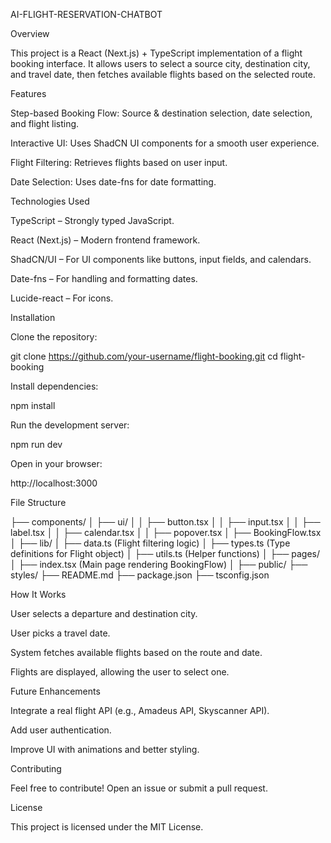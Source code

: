 AI-FLIGHT-RESERVATION-CHATBOT

Overview

This project is a React (Next.js) + TypeScript implementation of a flight booking interface. It allows users to select a source city, destination city, and travel date, then fetches available flights based on the selected route.

Features

Step-based Booking Flow: Source & destination selection, date selection, and flight listing.

Interactive UI: Uses ShadCN UI components for a smooth user experience.

Flight Filtering: Retrieves flights based on user input.

Date Selection: Uses date-fns for date formatting.

Technologies Used

TypeScript – Strongly typed JavaScript.

React (Next.js) – Modern frontend framework.

ShadCN/UI – For UI components like buttons, input fields, and calendars.

Date-fns – For handling and formatting dates.

Lucide-react – For icons.

Installation

Clone the repository:

git clone https://github.com/your-username/flight-booking.git
cd flight-booking

Install dependencies:

npm install

Run the development server:

npm run dev

Open in your browser:

http://localhost:3000

File Structure

├── components/
│   ├── ui/
│   │   ├── button.tsx
│   │   ├── input.tsx
│   │   ├── label.tsx
│   │   ├── calendar.tsx
│   │   ├── popover.tsx
│   ├── BookingFlow.tsx
│
├── lib/
│   ├── data.ts (Flight filtering logic)
│   ├── types.ts (Type definitions for Flight object)
│   ├── utils.ts (Helper functions)
│
├── pages/
│   ├── index.tsx (Main page rendering BookingFlow)
│
├── public/
├── styles/
├── README.md
├── package.json
├── tsconfig.json

How It Works

User selects a departure and destination city.

User picks a travel date.

System fetches available flights based on the route and date.

Flights are displayed, allowing the user to select one.

Future Enhancements

Integrate a real flight API (e.g., Amadeus API, Skyscanner API).

Add user authentication.

Improve UI with animations and better styling.

Contributing

Feel free to contribute! Open an issue or submit a pull request.

License

This project is licensed under the MIT License.

